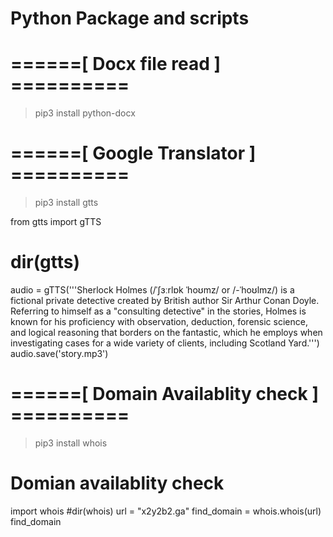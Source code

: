 # Python Package and scripts

# ======[ Docx file read ] ==========

> pip3 install python-docx

# ======[ Google Translator ] ==========

> pip3 install gtts
 
from gtts import gTTS
# dir(gtts)
audio = gTTS('''Sherlock Holmes (/ˈʃɜːrlɒk ˈhoʊmz/ or /-ˈhoʊlmz/) is a fictional private detective created by British author Sir Arthur Conan Doyle. Referring to himself as a "consulting detective" in the stories, Holmes is known for his proficiency with observation, deduction, forensic science, and logical reasoning that borders on the fantastic, which he employs when investigating cases for a wide variety of clients, including Scotland Yard.''')
audio.save('story.mp3')


# ======[ Domain Availablity check ] ==========

> pip3 install whois 

# Domian availablity check
import whois
#dir(whois)
url = "x2y2b2.ga"
find_domain = whois.whois(url)
find_domain
